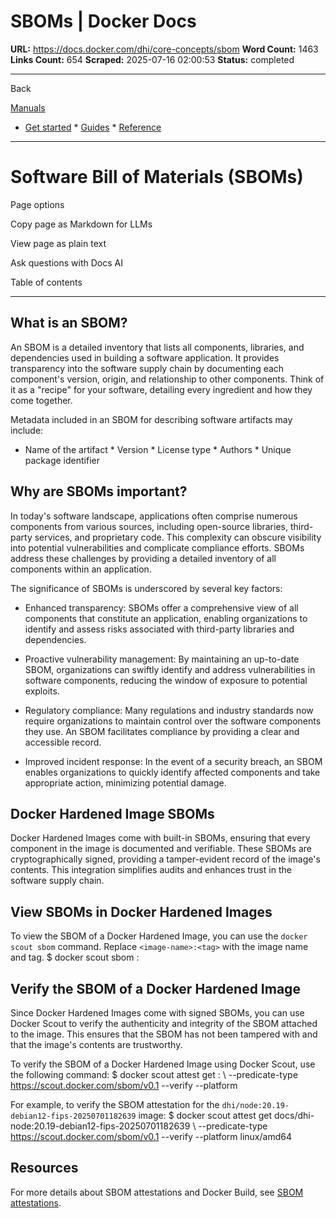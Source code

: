 # SBOMs | Docker Docs

**URL:** https://docs.docker.com/dhi/core-concepts/sbom
**Word Count:** 1463
**Links Count:** 654
**Scraped:** 2025-07-16 02:00:53
**Status:** completed

---

Back

[Manuals](https://docs.docker.com/manuals/)

  * [Get started](https://docs.docker.com/get-started/)   * [Guides](https://docs.docker.com/guides/)   * [Reference](https://docs.docker.com/reference/)

* * *

# Software Bill of Materials \(SBOMs\)

Page options

Copy page as Markdown for LLMs

View page as plain text

Ask questions with Docs AI

Table of contents

* * *

## What is an SBOM?

An SBOM is a detailed inventory that lists all components, libraries, and dependencies used in building a software application. It provides transparency into the software supply chain by documenting each component's version, origin, and relationship to other components. Think of it as a "recipe" for your software, detailing every ingredient and how they come together.

Metadata included in an SBOM for describing software artifacts may include:

  * Name of the artifact   * Version   * License type   * Authors   * Unique package identifier

## Why are SBOMs important?

In today's software landscape, applications often comprise numerous components from various sources, including open-source libraries, third-party services, and proprietary code. This complexity can obscure visibility into potential vulnerabilities and complicate compliance efforts. SBOMs address these challenges by providing a detailed inventory of all components within an application.

The significance of SBOMs is underscored by several key factors:

  * Enhanced transparency: SBOMs offer a comprehensive view of all components that constitute an application, enabling organizations to identify and assess risks associated with third-party libraries and dependencies.

  * Proactive vulnerability management: By maintaining an up-to-date SBOM, organizations can swiftly identify and address vulnerabilities in software components, reducing the window of exposure to potential exploits.

  * Regulatory compliance: Many regulations and industry standards now require organizations to maintain control over the software components they use. An SBOM facilitates compliance by providing a clear and accessible record.

  * Improved incident response: In the event of a security breach, an SBOM enables organizations to quickly identify affected components and take appropriate action, minimizing potential damage.

## Docker Hardened Image SBOMs

Docker Hardened Images come with built-in SBOMs, ensuring that every component in the image is documented and verifiable. These SBOMs are cryptographically signed, providing a tamper-evident record of the image's contents. This integration simplifies audits and enhances trust in the software supply chain.

## View SBOMs in Docker Hardened Images

To view the SBOM of a Docker Hardened Image, you can use the `docker scout sbom` command. Replace `<image-name>:<tag>` with the image name and tag.               $ docker scout sbom <image-name>:<tag>     

## Verify the SBOM of a Docker Hardened Image

Since Docker Hardened Images come with signed SBOMs, you can use Docker Scout to verify the authenticity and integrity of the SBOM attached to the image. This ensures that the SBOM has not been tampered with and that the image's contents are trustworthy.

To verify the SBOM of a Docker Hardened Image using Docker Scout, use the following command:               $ docker scout attest get <image-name>:<tag> \        --predicate-type https://scout.docker.com/sbom/v0.1 --verify --platform <platform>     

For example, to verify the SBOM attestation for the `dhi/node:20.19-debian12-fips-20250701182639` image:               $ docker scout attest get docs/dhi-node:20.19-debian12-fips-20250701182639 \        --predicate-type https://scout.docker.com/sbom/v0.1 --verify --platform linux/amd64     

## Resources

For more details about SBOM attestations and Docker Build, see [SBOM attestations](https://docs.docker.com/build/metadata/attestations/sbom/).